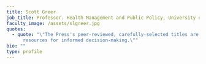 ```yaml
---
title: Scott Greer
job_title: Professor. Health Management and Public Policy, University of Michigan
faculty_image: /assets/slgreer.jpg
quotes:
  - quote: "\"The Press's peer-reviewed, carefully-selected titles are essential
      resources for informed decision-making.\""
bio: ""
type: profile
---
```

